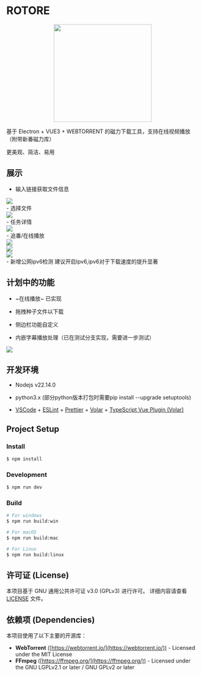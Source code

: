 <!--
 * @Author: chengp 3223961933@qq.com
 * @Date: 2025-03-14 08:36:44
 * @LastEditors: Linne Rella 3223961933@qq.com
 * @LastEditTime: 2025-04-19 23:06:20
 * @FilePath: \ElectronTorrent\README.md
 * @Description: 这是默认设置,请设置`customMade`, 打开koroFileHeader查看配置 进行设置: https://github.com/OBKoro1/koro1FileHeader/wiki/%E9%85%8D%E7%BD%AE
-->

# ROTORE

<div align=center>
	<img src="https://github.com/LinneRELLa/ElectronTorrent/blob/main/resources/Xlogo2.png" style="width:256px;height:256px;"/>
</div>

基于 Electron + VUE3 + WEBTORRENT 的磁力下载工具，支持在线视频播放（附带新番磁力库）

更美观、简洁、易用  
## 展示
- 输入链接获取文件信息
<div>
	<img src="https://github.com/LinneRELLa/ElectronTorrent/blob/main/resources/d1.png" />
</div>
- 选择文件
<div>
	<img src="https://github.com/LinneRELLa/ElectronTorrent/blob/main/resources/d2.png" />
</div>
- 任务详情
 <div>
	<img src="https://github.com/LinneRELLa/ElectronTorrent/blob/main/resources/d3.png" />
</div>
- 追番/在线播放
<div>
	<img src="https://github.com/LinneRELLa/ElectronTorrent/blob/main/resources/a1.png" />
</div>
 <div>
	<img src="https://github.com/LinneRELLa/ElectronTorrent/blob/main/resources/a2.png" />
</div>
 <div>
	<img src="https://github.com/LinneRELLa/ElectronTorrent/blob/main/resources/l1.png" />
</div>
- 新增公网ipv6检测
  建议开启Ipv6,ipv6对于下载速度的提升显著

## 计划中的功能

- ~在线播放~ 已实现
  
- 拖拽种子文件以下载

- 侧边栏功能自定义

- 内嵌字幕播放处理（已在测试分支实现，需要进一步测试）
<div>
	<img src="https://github.com/LinneRELLa/ElectronTorrent/blob/main/resources/l2.png" />
</div>

## 开发环境

- Nodejs v22.14.0

- python3.x (部分python版本打包时需要pip install --upgrade setuptools)

- [VSCode](https://code.visualstudio.com/) + [ESLint](https://marketplace.visualstudio.com/items?itemName=dbaeumer.vscode-eslint) + [Prettier](https://marketplace.visualstudio.com/items?itemName=esbenp.prettier-vscode) + [Volar](https://marketplace.visualstudio.com/items?itemName=Vue.volar) + [TypeScript Vue Plugin (Volar)](https://marketplace.visualstudio.com/items?itemName=Vue.vscode-typescript-vue-plugin)

## Project Setup

### Install

```bash
$ npm install
```

### Development

```bash
$ npm run dev
```

### Build

```bash
# For windows
$ npm run build:win

# For macOS
$ npm run build:mac

# For Linux
$ npm run build:linux
```
## 许可证 (License)

本项目基于 GNU 通用公共许可证 v3.0 (GPLv3) 进行许可。
详细内容请查看 [LICENSE](LICENSE) 文件。

## 依赖项 (Dependencies)

本项目使用了以下主要的开源库：
* **WebTorrent** ([https://webtorrent.io/](https://webtorrent.io/)) - Licensed under the MIT License
* **FFmpeg** ([https://ffmpeg.org/](https://ffmpeg.org/)) - Licensed under the GNU LGPLv2.1 or later / GNU GPLv2 or later
